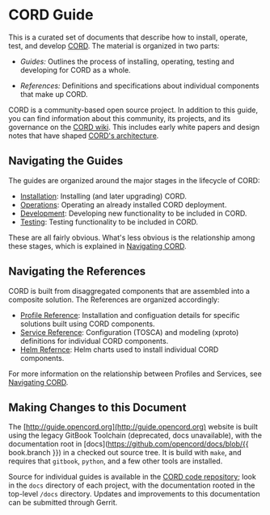 # CORD Guide

This is a curated set of documents that describe how to install, operate, test,
and develop [CORD](https://www.opennetworking.org/cord/).
The material is organized in two parts:

* *Guides:* Outlines the process of installing, operating, testing and
   developing for CORD as a whole.

* *References:* Definitions and specifications about individual
   components that make up CORD.

CORD is a community-based open source project. In addition to this guide, you
can find information about this community, its projects, and its governance on
the [CORD wiki](https://wiki.opencord.org). This includes early white papers
and design notes that have shaped [CORD's
architecture](https://wiki.opencord.org/display/CORD/Documentation).

## Navigating the Guides

The guides are organized around the major stages in the lifecycle of CORD:

* [Installation](README.md): Installing (and later upgrading) CORD.
* [Operations](operating_cord/operating_cord.md): Operating an already
  installed CORD deployment.
* [Development](developer/developer.md): Developing new functionality
  to be included in CORD.
* [Testing](cord-tester/README.md): Testing functionality to be
 included in CORD.

These are all fairly obvious. What's less obvious is the relationship among
these stages, which is explained in [Navigating CORD](navigate.md).

## Navigating the References

CORD is built from disaggregated components that are assembled into a
composite solution. The References are organized accordingly:

* [Profile Reference](profiles/intro.md): Installation and
  configuation details for specific solutions built using CORD
  components.
* [Service Reference](operating_cord/services.md): Configuration
   (TOSCA) and modeling (xproto) definitions for individual CORD
   components.
* [Helm Refernce](charts/helm.md): Helm charts used to install
   individual CORD components.

For more information on the relationship between Profiles and
Services, see [Navigating CORD](navigate.md).

## Making Changes to this Document

The [http://guide.opencord.org](http://guide.opencord.org) website is built
using the legacy GitBook Toolchain (deprecated, docs unavailable), with the
documentation root in
[docs](https://github.com/opencord/docs/blob/{{ book.branch }}) in a
checked out source tree.  It is build with `make`, and requires that `gitbook`,
`python`, and a few other tools are installed.

Source for individual guides is available in the [CORD code
repository](https://gerrit.opencord.org); look in the `docs` directory of each
project, with the documentation rooted in the top-level `/docs`
directory. Updates and improvements to this documentation can be
submitted through Gerrit.
